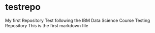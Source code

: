 # testrepo
My first Repository Test following the IBM Data Science Course
Testing Repository
This is the first markdown file
